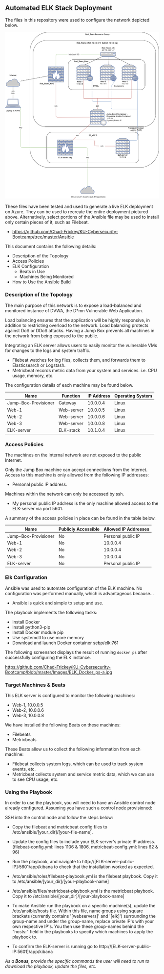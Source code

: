 ## Automated ELK Stack Deployment

The files in this repository were used to configure the network depicted below.

![github-small](https://github.com/Chad-Frickey/KU-Cybersecurity-Bootcamp/blob/master/Diagrams/Azure_Red_Team_resource_group.png)

These files have been tested and used to generate a live ELK deployment on Azure. They can be used to recreate the entire deployment pictured above. Alternatively, select portions of the Ansible file may be used to install only certain pieces of it, such as Filebeat.

 - https://github.com/Chad-Frickey/KU-Cybersecurity-Bootcamp/tree/master/Ansible

This document contains the following details:
- Description of the Topology
- Access Policies
- ELK Configuration
  - Beats in Use
  - Machines Being Monitored
- How to Use the Ansible Build


### Description of the Topology

The main purpose of this network is to expose a load-balanced and monitored instance of DVWA, the D*mn Vulnerable Web Application.

Load balancing ensures that the application will be highly responsive, in addition to restricting overload to the network.
Load balancing protects against DoS or DDoS attacks. Having a Jump Box prevents all machines in the network from being exposed to the public.

Integrating an ELK server allows users to easily monitor the vulnerable VMs for changes to the logs and system traffic.
- Filebeat watches for log files, collects them, and forwards them to Elasticsearch or Logstash.
- Metricbeat records metric data from your system and services. i.e. CPU usage, memory, etc.

The configuration details of each machine may be found below.


| Name               | Function | IP Address | Operating System |
|--------------------|----------|------------|------------------|
|Jump-Box-Provisioner| Gateway  | 10.0.0.4   | Linux            |
|        Web-1       |Web-server| 10.0.0.5   | Linux            |
|        Web-2       |Web-server| 10.0.0.6   | Linux            |
|        Web-3       |Web-server| 10.0.0.8   | Linux            |
|      ELK-server    |ELK-stack | 10.1.0.4   | Linux            |

### Access Policies

The machines on the internal network are not exposed to the public Internet. 

Only the Jump Box machine can accept connections from the Internet. Access to this machine is only allowed from the following IP addresses:
- Personal public IP address.

Machines within the network can only be accessed by ssh.
- My personal public IP address is the only machine allowed access to the ELK-server via port 5601.

A summary of the access policies in place can be found in the table below.

| Name               | Publicly Accessible | Allowed IP Addresses |
|--------------------|---------------------|----------------------|
|Jump-Box-Provisioner|         No          |  Personal public IP  |
|        Web-1       |         No          |       10.0.0.4       |
|        Web-2       |         No          |       10.0.0.4       |
|        Web-3       |         No          |       10.0.0.4       |
|      ELK-server    |         No          |  Personal public IP  |

### Elk Configuration

Ansible was used to automate configuration of the ELK machine. No configuration was performed manually, which is advantageous because...
- Ansible is quick and simple to setup and use.

The playbook implements the following tasks:
- Install Docker
- Install python3-pip
- Install Docker module pip
- Use systemctl to use more memory
- Download and launch Docker container sebp/elk:761

The following screenshot displays the result of running `docker ps` after successfully configuring the ELK instance.

https://github.com/Chad-Frickey/KU-Cybersecurity-Bootcamp/blob/master/Images/ELK_Docker_ps-a.jpg

### Target Machines & Beats
This ELK server is configured to monitor the following machines:
- Web-1, 10.0.0.5
- Web-2, 10.0.0.6
- Web-3, 10.0.0.8

We have installed the following Beats on these machines:
- Filebeats
- Metricbeats

These Beats allow us to collect the following information from each machine:
- Filebeat collects system logs, which can be used to track system events, etc.
- Metricbeat collects system and service metric data, which we can use to see CPU usage, etc.

### Using the Playbook
In order to use the playbook, you will need to have an Ansible control node already configured. Assuming you have such a control node provisioned: 

SSH into the control node and follow the steps below:
- Copy the filebeat and metricbeat config files to /etc/ansible/[your_dir]/[your-file-name].
- Update the config files to include your ELK-server's private IP address. (filebeat-config.yml: lines 1106 & 1806, metricbeat-config.yml: lines 62 & 96)
- Run the playbook, and navigate to http://[ELK-server-public-IP]:5601/app/kibana to check that the installation worked as expected.


- /etc/ansible/roles/filebeat-playbook.yml is the filebeat playbook. Copy it to /etc/ansible/[your_dir]/[your-playbook-name]
- /etc/ansible/files/metricbeat-playbook.yml is the metricbeat playbook. Copy it to /etc/ansible/[your_dir]/[your-playbook-name]
- To make Ansible run the playbook on a specific machine(s), update the /etc/ansible/hosts file. Within this file, name groups using square brackets (currently contains '[webservers]' and '[elk]') surrounding the group-name and under the group-name, replace private IP's with your own respective IP's. You then use these group-names behind the "hosts:" field in the playbooks to specify which machines to apply the playbook to.
- To confirm the ELK-server is running go to http://[ELK-server-public-IP:5601]/app/kibana

_As a **Bonus**, provide the specific commands the user will need to run to download the playbook, update the files, etc._

